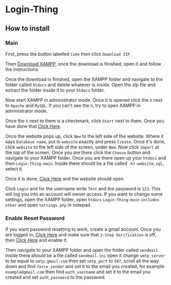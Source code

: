 # Login-Thing

## How to install
### Main
First, press the button labelled `Code` then click `Download ZIP`

Then [Download XAMPP](https://www.apachefriends.org/xampp-files/8.1.1/xampp-windows-x64-8.1.1-2-VS16-installer.exe), once the download is finished, open it and follow the instructions.

Once the download is finished, open the XAMPP folder and navigate to the folder called `htdocs` and delete whatever is inside. Open the zip file and extract the folder inside it to your `htdocs` folder.

Now start XAMPP in administrator mode. Once it is opened click the `X` next to `Apache` and `MySQL`. If you can't see the `X`, try to open XAMPP in administrator mode.

Once the `X` next to them is a checkmark, click `Start` next to them. Once you have done that [Click Here](http://localhost:80/phpmyadmin).

Once the website pops up, click `New` to the left side of the website. Where it says `Database name`, put in `website` exactly and press `Create`. Once it's done, click `website` to the left side of the screen, under `New`. Now click `Import` at the top of the screen. Once you are there click the `Choose` button and navigate to your XAMPP folder. Once you are there open up your `htdocs` and then `Login-Thing-main`. Inside there should be a file called `.ht-website.sql`, select it.

Once it is done, [Click Here](http://localhost:80/Login-Thing-main) and the website should open.

Click `Login` and for the username write `Test` and the password is `123`. This will log you into an account will owner access.
If you want to change some settings, open the XAMPP folder, open `htdocs` `Login-Thing-main` `includes` `other` and open `settings.php` in notepad.

### Enable Reset Password
If you want password resetting to work, create a gmail account. Once you are logged in, [Click Here](https://myaccount.google.com/security) and make sure that `2-Step Verification` is off, then [Click Here](https://myaccount.google.com/u/0/lesssecureapps) and enable it.

Then navigate to your XAMPP folder and open the folder called `sendmail` inside there should be a file called `sendmail.ini` open it change `smtp_server` to be equal to `smtp.gmail.com` then set `smtp_port` to `587`, scroll all the way down and find `force_sender` and set it to the email you created, for example `example@gmail.com` then find `auth_username` and set it to the email you created and set `auth_password` to the password.